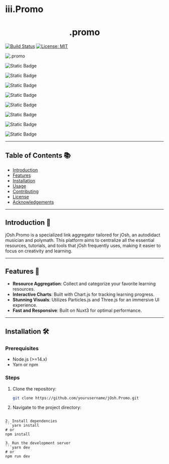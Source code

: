 # iii.Promo 

<h1 align="center" id="title">.promo</h1>

> 

[![Build Status](https://travis-ci.com/yourusername/jOsh.Promo.svg?branch=main)](https://travis-ci.com/yourusername/jOsh.Promo)
[![License: MIT](https://img.shields.io/badge/License-MIT-yellow.svg)](https://opensource.org/licenses/MIT)

![.promo ](https://github.com/joshjgomes/.promo/assets/76191290/accec06b-e37a-42e0-aa9a-08da966dce51)


![Static Badge](https://img.shields.io/badge/Nuxt-%2300DC82?style=for-the-badge&logo=nuxtdotjs&logoColor=%23ffffff&labelColor=%2300DC82&cacheSeconds=3600)

![Static Badge](https://img.shields.io/badge/solidity-%23363636?style=for-the-badge&logo=solidity&logoColor=%23ffffff&labelColor=%23363636&cacheSeconds=3600)

![Static Badge](https://img.shields.io/badge/sass-%23CC6699?style=for-the-badge&logo=sass&logoColor=%23ffffff&labelColor=%23CC6699&cacheSeconds=3600)

![Static Badge](https://img.shields.io/badge/Three-%23000000?style=for-the-badge&logo=threedotjs&logoColor=%23ffffff&labelColor=%23000000&cacheSeconds=3600)

![Static Badge](https://img.shields.io/badge/supabase-%233FCF8E?style=for-the-badge&logo=supabase&logoColor=%23ffffff&labelColor=%233FCF8E&cacheSeconds=3600)

![Static Badge](https://img.shields.io/badge/coinmarketcap-%23363636?style=for-the-badge&logo=coinmarketcap&logoColor=%23ffffff&labelColor=%23363636&cacheSeconds=3600)

![Static Badge](https://img.shields.io/badge/Cloudflare-%23F38020?style=for-the-badge&logo=cloudflare&logoColor=%23ffffff&labelColor=%23F38020&color=%23F38020)

![Static Badge](https://img.shields.io/badge/chartdotjs-%23FF6384?style=for-the-badge&logo=chartdotjs&logoColor=%23ffffff&labelColor=%23FF6384&cacheSeconds=3600)






---

## Table of Contents 📚

- [Introduction](#introduction)
- [Features](#features)
- [Installation](#installation)
- [Usage](#usage)
- [Contributing](#contributing)
- [License](#license)
- [Acknowledgements](#acknowledgements)

---

## Introduction 🎉

jOsh.Promo is a specialized link aggregator tailored for jOsh, an autodidact musician and polymath. This platform aims to centralize all the essential resources, tutorials, and tools that jOsh frequently uses, making it easier to focus on creativity and learning.

---

## Features 🌟

- **Resource Aggregation**: Collect and categorize your favorite learning resources.
- **Interactive Charts**: Built with Chart.js for tracking learning progress.
- **Stunning Visuals**: Utilizes Particles.js and Three.js for an immersive UI experience.
- **Fast and Responsive**: Built on Nuxt3 for optimal performance.

---

## Installation 🛠️

### Prerequisites

- Node.js (>=14.x)
- Yarn or npm

### Steps

1. Clone the repository:

   ```bash
   git clone https://github.com/yourusername/jOsh.Promo.git

2. Navigate to the project directory:

```cd jOsh.Promo

2. Install dependencies
```yarn install
# or
npm install

3. Run the development server
```yarn dev
# or
npm run dev



